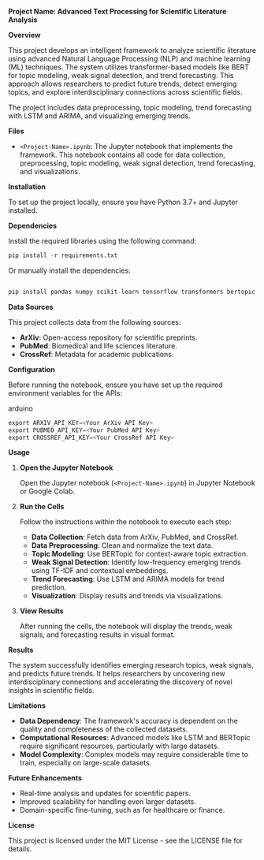 **Project Name: Advanced Text Processing for Scientific Literature Analysis**

**Overview**

This project develops an intelligent framework to analyze scientific literature using advanced Natural Language Processing (NLP) and machine learning (ML) techniques. The system utilizes transformer-based models like BERT for topic modeling, weak signal detection, and trend forecasting. This approach allows researchers to predict future trends, detect emerging topics, and explore interdisciplinary connections across scientific fields.

The project includes data preprocessing, topic modeling, trend forecasting with LSTM and ARIMA, and visualizing emerging trends.

**Files**

-   `<Project-Name>.ipynb`: The Jupyter notebook that implements the framework. This notebook contains all code for data collection, preprocessing, topic modeling, weak signal detection, trend forecasting, and visualizations.

**Installation**

To set up the project locally, ensure you have Python 3.7+ and Jupyter installed.

**Dependencies**

Install the required libraries using the following command:

```python
pip install -r requirements.txt
```

Or manually install the dependencies:

```python

pip install pandas numpy scikit-learn tensorflow transformers bertopic matplotlib
```
**Data Sources**

This project collects data from the following sources:

-   **ArXiv**: Open-access repository for scientific preprints.
-   **PubMed**: Biomedical and life sciences literature.
-   **CrossRef**: Metadata for academic publications.

**Configuration**

Before running the notebook, ensure you have set up the required environment variables for the APIs:

arduino

``` python
export ARXIV_API_KEY=<Your ArXiv API Key>
export PUBMED_API_KEY=<Your PubMed API Key>
export CROSSREF_API_KEY=<Your CrossRef API Key>
```

**Usage**

1.  **Open the Jupyter Notebook**

    Open the Jupyter notebook (`<Project-Name>.ipynb`) in Jupyter Notebook or Google Colab.

2.  **Run the Cells**

    Follow the instructions within the notebook to execute each step:

    -   **Data Collection**: Fetch data from ArXiv, PubMed, and CrossRef.
    -   **Data Preprocessing**: Clean and normalize the text data.
    -   **Topic Modeling**: Use BERTopic for context-aware topic extraction.
    -   **Weak Signal Detection**: Identify low-frequency emerging trends using TF-IDF and contextual embeddings.
    -   **Trend Forecasting**: Use LSTM and ARIMA models for trend prediction.
    -   **Visualization**: Display results and trends via visualizations.
3.  **View Results**

    After running the cells, the notebook will display the trends, weak signals, and forecasting results in visual format.

**Results**

The system successfully identifies emerging research topics, weak signals, and predicts future trends. It helps researchers by uncovering new interdisciplinary connections and accelerating the discovery of novel insights in scientific fields.

**Limitations**

-   **Data Dependency**: The framework's accuracy is dependent on the quality and completeness of the collected datasets.
-   **Computational Resources**: Advanced models like LSTM and BERTopic require significant resources, particularly with large datasets.
-   **Model Complexity**: Complex models may require considerable time to train, especially on large-scale datasets.

**Future Enhancements**

-   Real-time analysis and updates for scientific papers.
-   Improved scalability for handling even larger datasets.
-   Domain-specific fine-tuning, such as for healthcare or finance.

**License**

This project is licensed under the MIT License - see the LICENSE file for details.